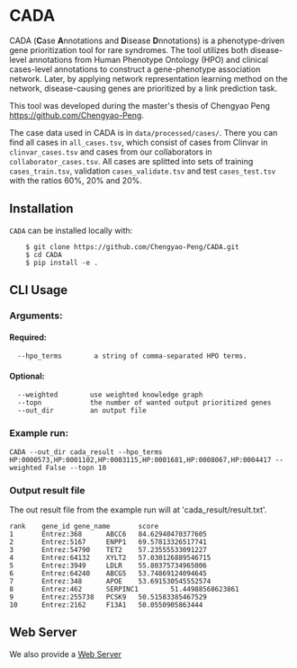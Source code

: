 # CADA
CADA (**C**ase **A**nnotations and **D**isease **D**nnotations)  is a phenotype-driven gene prioritization tool for rare syndromes. The tool utilizes both disease-level annotations from Human Phenotype Ontology (HPO) and clinical cases-level annotations to construct a gene-phenotype association network. Later, by applying network representation learning method on the network, disease-causing genes are prioritized by a link prediction task.

This tool was developed during the master's thesis of Chengyao Peng <https://github.com/Chengyao-Peng>.

The case data used in CADA is in `data/processed/cases/`. There you can find all cases in `all_cases.tsv`, which consist of cases from Clinvar in `clinvar_cases.tsv` and cases from our collaborators in `collaborator_cases.tsv`. All cases are splitted into sets of training `cases_train.tsv`, validation `cases_validate.tsv` and test `cases_test.tsv` with the ratios 60%, 20% and 20%.

       
## Installation

``CADA`` can be installed locally with:
```
    $ git clone https://github.com/Chengyao-Peng/CADA.git
    $ cd CADA
    $ pip install -e . 
```
 
## CLI Usage 
### Arguments:
#### Required:
```
  --hpo_terms        a string of comma-separated HPO terms.
```
#### Optional:
```
  --weighted        use weighted knowledge graph
  --topn            the number of wanted output prioritized genes
  --out_dir         an output file
```
### Example run:
```
CADA --out_dir cada_result --hpo_terms HP:0000573,HP:0001102,HP:0003115,HP:0001681,HP:0008067,HP:0004417 --weighted False --topn 10
```
### Output result file
The out result file from the example run will at 'cada_result/result.txt'.
```
rank    gene_id gene_name       score
1       Entrez:368      ABCC6   84.62940470377605
2       Entrez:5167     ENPP1   69.57813326517741
3       Entrez:54790    TET2    57.23555533091227
4       Entrez:64132    XYLT2   57.030126889546715
5       Entrez:3949     LDLR    55.80375734965006
6       Entrez:64240    ABCG5   53.74869124094645
7       Entrez:348      APOE    53.691530545552574
8       Entrez:462      SERPINC1        51.44988568623861
9       Entrez:255738   PCSK9   50.51583385467529
10      Entrez:2162     F13A1   50.0550905863444
```
## Web Server
We also provide a [Web Server](https://cada.gene-talk.de/webservice)



